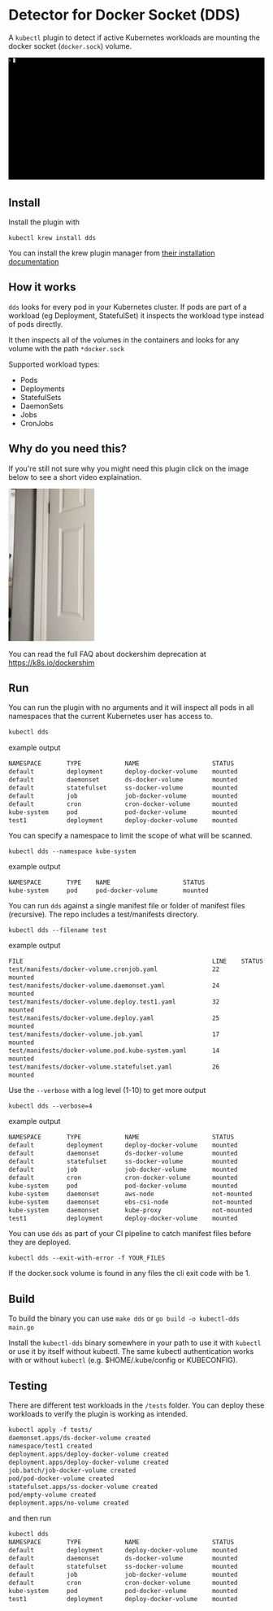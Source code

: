 # Detector for Docker Socket (DDS)

A `kubectl` plugin to detect if active Kubernetes workloads are mounting the docker socket (`docker.sock`) volume.

![a short video showing the plugin being used](img/dds-demo.gif)

## Install

Install the plugin with

```
kubectl krew install dds
```

You can install the krew plugin manager from [their installation documentation](https://krew.sigs.k8s.io/docs/user-guide/quickstart/)

## How it works

`dds` looks for every pod in your Kubernetes cluster.
If pods are part of a workload (eg Deployment, StatefulSet) it inspects the workload type instead of pods directly.

It then inspects all of the volumes in the containers and looks for any volume with the path `*docker.sock`

Supported workload types:

* Pods
* Deployments
* StatefulSets
* DaemonSets
* Jobs
* CronJobs

## Why do you need this?

If you're still not sure why you might need this plugin click on the image below to see a short video explaination.

[![](img/dds.gif)](https://youtube.com/shorts/tc9CKLnAQgU)

You can read the full FAQ about dockershim deprecation at https://k8s.io/dockershim

## Run

You can run the plugin with no arguments and it will inspect all pods in all namespaces that the current Kubernetes user has access to.

```bash
kubectl dds
```
example output
```
NAMESPACE       TYPE            NAME                    STATUS
default         deployment      deploy-docker-volume    mounted
default         daemonset       ds-docker-volume        mounted
default         statefulset     ss-docker-volume        mounted
default         job             job-docker-volume       mounted
default         cron            cron-docker-volume      mounted
kube-system     pod             pod-docker-volume       mounted
test1           deployment      deploy-docker-volume    mounted
```

You can specify a namespace to limit the scope of what will be scanned.

```
kubectl dds --namespace kube-system
```
example output
```
NAMESPACE       TYPE    NAME                    STATUS
kube-system     pod     pod-docker-volume       mounted
```

You can run `dds` against a single manifest file or folder of manifest files (recursive).
The repo includes a test/manifests directory.

```
kubectl dds --filename test
```
example output
```
FILE                                                    LINE    STATUS
test/manifests/docker-volume.cronjob.yaml               22      mounted
test/manifests/docker-volume.daemonset.yaml             24      mounted
test/manifests/docker-volume.deploy.test1.yaml          32      mounted
test/manifests/docker-volume.deploy.yaml                25      mounted
test/manifests/docker-volume.job.yaml                   17      mounted
test/manifests/docker-volume.pod.kube-system.yaml       14      mounted
test/manifests/docker-volume.statefulset.yaml           26      mounted
```

Use the `--verbose` with a log level (1-10) to get more output
```
kubectl dds --verbose=4
```
example output
```
NAMESPACE       TYPE            NAME                    STATUS
default         deployment      deploy-docker-volume    mounted
default         daemonset       ds-docker-volume        mounted
default         statefulset     ss-docker-volume        mounted
default         job             job-docker-volume       mounted
default         cron            cron-docker-volume      mounted
kube-system     pod             pod-docker-volume       mounted
kube-system     daemonset       aws-node                not-mounted
kube-system     daemonset       ebs-csi-node            not-mounted
kube-system     daemonset       kube-proxy              not-mounted
test1           deployment      deploy-docker-volume    mounted
```

You can use `dds` as part of your CI pipeline to catch manifest files before they are deployed.
```
kubectl dds --exit-with-error -f YOUR_FILES
```
If the docker.sock volume is found in any files the cli exit code with be 1.

## Build

To build the binary you can use `make dds` or `go build -o kubectl-dds main.go`

Install the `kubectl-dds` binary somewhere in your path to use it with `kubectl` or use it by itself without kubectl.
The same kubectl authentication works with or without `kubectl` (e.g. $HOME/.kube/config or KUBECONFIG).

## Testing

There are different test workloads in the `/tests` folder.
You can deploy these workloads to verify the plugin is working as intended.

```
kubectl apply -f tests/
daemonset.apps/ds-docker-volume created
namespace/test1 created
deployment.apps/deploy-docker-volume created
deployment.apps/deploy-docker-volume created
job.batch/job-docker-volume created
pod/pod-docker-volume created
statefulset.apps/ss-docker-volume created
pod/empty-volume created
deployment.apps/no-volume created
```

and then run

```
kubectl dds
NAMESPACE       TYPE            NAME                    STATUS
default         deployment      deploy-docker-volume    mounted
default         daemonset       ds-docker-volume        mounted
default         statefulset     ss-docker-volume        mounted
default         job             job-docker-volume       mounted
default         cron            cron-docker-volume      mounted
kube-system     pod             pod-docker-volume       mounted
test1           deployment      deploy-docker-volume    mounted
```
